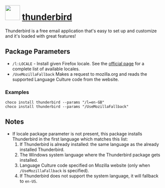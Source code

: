 # <img src="https://cdn.jsdelivr.net/gh/chocolatey-community/chocolatey-packages@edba4a5849ff756e767cba86641bea97ff5721fe/icons/thunderbird.png" width="48" height="48"/> [thunderbird](https://chocolatey.org/packages/thunderbird)

Thunderbird is a free email application that's easy to set up and customize and it's loaded with great features!

## Package Parameters

- `/l:LOCALE` - Install given Firefox locale. See the [official page](https://releases.mozilla.org/pub/thunderbird/releases/latest/README.txt) for a complete list of available locales.
- `/UseMozillaFallback` Makes a request to mozilla.org and reads the supported Language Culture code from the website.

### Examples

`choco install thunderbird --params "/l=en-GB"`  
`choco install thunderbird --params "/UseMozillaFallback"`

## Notes

- If locale package parameter is not present, this package installs Thunderbird in the first language which matches this list:
  1. If Thunderbird is already installed: the same language as the already installed Thunderbird.
  1. The Windows system language where the Thunderbird package gets installed.
  1. Language Culture code specified on Mozilla website (only when `/UseMozillaFallback` is specified).
  1. If Thunderbird does not support the system language, it will fallback to `en-US`.

